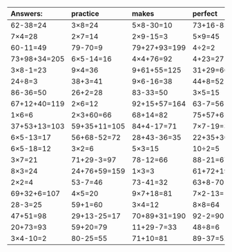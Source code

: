 | Answers: | practice | makes | perfect | ! |
| :--- | :--- | :--- | :--- | :--- |
| 62-38=24 | 3×8=24 | 5×8-30=10 | 73+16-85=4 | 5×4=20 | 
| 7×4=28 | 2×7=14 | 2×9-15=3 | 5×9=45 | 8×5+81=121 | 
| 60-11=49 | 79-70=9 | 79+27+93=199 | 4÷2=2 | 89-4=85 | 
| 73+98+34=205 | 6×5-14=16 | 4×4+76=92 | 4+23=27 | 9×2=18 | 
| 3×8-1=23 | 9×4=36 | 9+61+55=125 | 31+29=60 | 8×5=40 | 
| 24÷8=3 | 38+3=41 | 9×6-16=38 | 44+8=52 | 9×6=54 | 
| 86-36=50 | 26+2=28 | 83-33=50 | 3×5=15 | 8×4=32 | 
| 67+12+40=119 | 2×6=12 | 92+15+57=164 | 63-7=56 | 2×4=8 | 
| 1×6=6 | 2×3+60=66 | 68+14=82 | 75+57+6=138 | 19+56=75 | 
| 37+53+13=103 | 59+35+11=105 | 84+4-17=71 | 7×7-19=30 | 65-15=50 | 
| 6×5-13=17 | 56+68-52=72 | 28+43-36=35 | 22+35+30=87 | 42+55=97 | 
| 6×5-18=12 | 3×2=6 | 5×3=15 | 10÷2=5 | 6×4=24 | 
| 3×7=21 | 71+29-3=97 | 78-12=66 | 88-21=67 | 36÷4=9 | 
| 8×3=24 | 24+76+59=159 | 1×3=3 | 61+72+19=152 | 3×6=18 | 
| 2×2=4 | 53-7=46 | 73-41=32 | 63+8-70=1 | 6×8=48 | 
| 69+32+6=107 | 4×5=20 | 9×7+18=81 | 7×2-13=1 | 8×7-41=15 | 
| 28-3=25 | 59+1=60 | 3×4=12 | 8×8=64 | 28+45=73 | 
| 47+51=98 | 29+13-25=17 | 70+89+31=190 | 92-2=90 | 1×7=7 | 
| 20+73=93 | 59+20=79 | 11+29-7=33 | 48÷8=6 | 32-19=13 | 
| 3×4-10=2 | 80-25=55 | 71+10=81 | 89-37=52 | 91-86=5 | 
